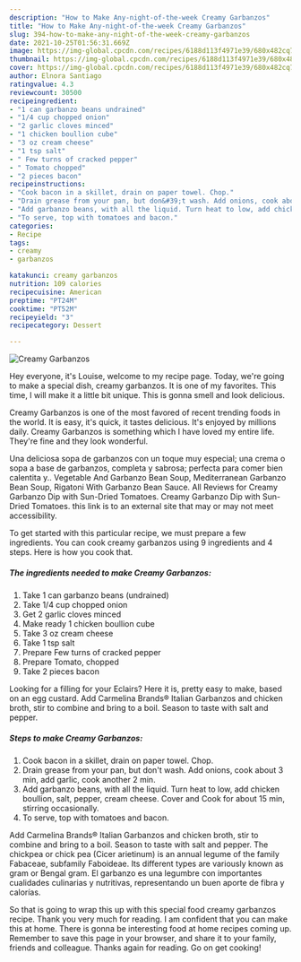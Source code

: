 ```yaml
---
description: "How to Make Any-night-of-the-week Creamy Garbanzos"
title: "How to Make Any-night-of-the-week Creamy Garbanzos"
slug: 394-how-to-make-any-night-of-the-week-creamy-garbanzos
date: 2021-10-25T01:56:31.669Z
image: https://img-global.cpcdn.com/recipes/6188d113f4971e39/680x482cq70/creamy-garbanzos-recipe-main-photo.jpg
thumbnail: https://img-global.cpcdn.com/recipes/6188d113f4971e39/680x482cq70/creamy-garbanzos-recipe-main-photo.jpg
cover: https://img-global.cpcdn.com/recipes/6188d113f4971e39/680x482cq70/creamy-garbanzos-recipe-main-photo.jpg
author: Elnora Santiago
ratingvalue: 4.3
reviewcount: 30500
recipeingredient:
- "1 can garbanzo beans undrained"
- "1/4 cup chopped onion"
- "2 garlic cloves minced"
- "1 chicken boullion cube"
- "3 oz cream cheese"
- "1 tsp salt"
- " Few turns of cracked pepper"
- " Tomato chopped"
- "2 pieces bacon"
recipeinstructions:
- "Cook bacon in a skillet, drain on paper towel. Chop."
- "Drain grease from your pan, but don&#39;t wash. Add onions, cook about 3 min, add garlic, cook another 2 min."
- "Add garbanzo beans, with all the liquid. Turn heat to low, add chicken boullion, salt, pepper, cream cheese. Cover and Cook for about 15 min, stirring occasionally."
- "To serve, top with tomatoes and bacon."
categories:
- Recipe
tags:
- creamy
- garbanzos

katakunci: creamy garbanzos 
nutrition: 109 calories
recipecuisine: American
preptime: "PT24M"
cooktime: "PT52M"
recipeyield: "3"
recipecategory: Dessert

---
```



![Creamy Garbanzos](https://img-global.cpcdn.com/recipes/6188d113f4971e39/680x482cq70/creamy-garbanzos-recipe-main-photo.jpg)

Hey everyone, it's Louise, welcome to my recipe page. Today, we're going to make a special dish, creamy garbanzos. It is one of my favorites. This time, I will make it a little bit unique. This is gonna smell and look delicious.

Creamy Garbanzos is one of the most favored of recent trending foods in the world. It is easy, it's quick, it tastes delicious. It's enjoyed by millions daily. Creamy Garbanzos is something which I have loved my entire life. They're fine and they look wonderful.

Una deliciosa sopa de garbanzos con un toque muy especial; una crema o sopa a base de garbanzos, completa y sabrosa; perfecta para comer bien calentita y.. Vegetable And Garbanzo Bean Soup, Mediterranean Garbanzo Bean Soup, Rigatoni With Garbanzo Bean Sauce. All Reviews for Creamy Garbanzo Dip with Sun-Dried Tomatoes. Creamy Garbanzo Dip with Sun-Dried Tomatoes. this link is to an external site that may or may not meet accessibility.


To get started with this particular recipe, we must prepare a few ingredients. You can cook creamy garbanzos using 9 ingredients and 4 steps. Here is how you cook that.

<!--inarticleads1-->

##### The ingredients needed to make Creamy Garbanzos:

1. Take 1 can garbanzo beans (undrained)
1. Take 1/4 cup chopped onion
1. Get 2 garlic cloves minced
1. Make ready 1 chicken boullion cube
1. Take 3 oz cream cheese
1. Take 1 tsp salt
1. Prepare  Few turns of cracked pepper
1. Prepare  Tomato, chopped
1. Take 2 pieces bacon


Looking for a filling for your Eclairs? Here it is, pretty easy to make, based on an egg custard. Add Carmelina Brands® Italian Garbanzos and chicken broth, stir to combine and bring to a boil. Season to taste with salt and pepper. 

<!--inarticleads2-->

##### Steps to make Creamy Garbanzos:

1. Cook bacon in a skillet, drain on paper towel. Chop.
1. Drain grease from your pan, but don&#39;t wash. Add onions, cook about 3 min, add garlic, cook another 2 min.
1. Add garbanzo beans, with all the liquid. Turn heat to low, add chicken boullion, salt, pepper, cream cheese. Cover and Cook for about 15 min, stirring occasionally.
1. To serve, top with tomatoes and bacon.


Add Carmelina Brands® Italian Garbanzos and chicken broth, stir to combine and bring to a boil. Season to taste with salt and pepper. The chickpea or chick pea (Cicer arietinum) is an annual legume of the family Fabaceae, subfamily Faboideae. Its different types are variously known as gram or Bengal gram. El garbanzo es una legumbre con importantes cualidades culinarias y nutritivas, representando un buen aporte de fibra y calorías. 

So that is going to wrap this up with this special food creamy garbanzos recipe. Thank you very much for reading. I am confident that you can make this at home. There is gonna be interesting food at home recipes coming up. Remember to save this page in your browser, and share it to your family, friends and colleague. Thanks again for reading. Go on get cooking!
